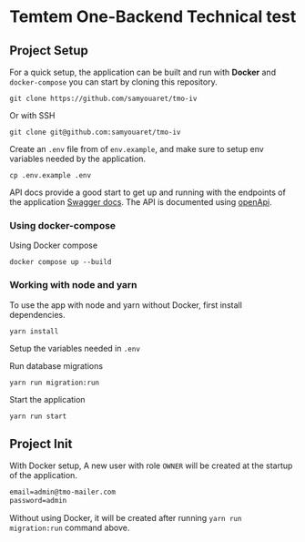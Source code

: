 # Temtem One-Backend Technical test 

## Project Setup

For a quick setup, the application can be built and run with **Docker** and `docker-compose` you can start by cloning this repository.

    git clone https://github.com/samyouaret/tmo-iv

Or with SSH

    git clone git@github.com:samyouaret/tmo-iv

Create an `.env` file from of `env.example`, and make sure to setup env variables needed by the application.

    cp .env.example .env

API docs provide a good start to get up and running with the endpoints of the application [Swagger docs](http://localhost:3000/docs). The API is documented using [openApi]([https://](https://swagger.io/specification/)).

### Using docker-compose

Using Docker compose 

    docker compose up --build

### Working with node and yarn

To use the app with node and yarn without Docker, first install dependencies.

    yarn install

Setup the variables needed in `.env`

Run database migrations

    yarn run migration:run

Start the application

    yarn run start

##  Project Init

With Docker setup, A new user with role `OWNER` will be created at the startup of the application.

```txt
email=admin@tmo-mailer.com
password=admin
```

Without using Docker, it will be created after running `yarn run migration:run` command above.